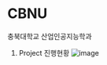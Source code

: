 # CBNU
충북대학교 산업인공지능학과

1. Project 진행현황
![image](https://user-images.githubusercontent.com/23616987/174736436-31df17a7-aabb-4b29-9b4a-3e6d7bcd5c03.png)
